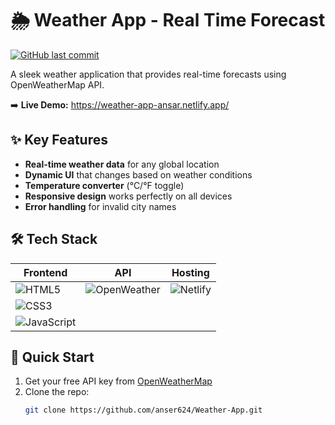 # 🌦️ Weather App - Real Time Forecast

[![GitHub last commit](https://img.shields.io/github/last-commit/anser624/Weather-App)](https://github.com/anser624/Weather-App/commits)

A sleek weather application that provides real-time forecasts using OpenWeatherMap API. 

➡️ **Live Demo:** https://weather-app-ansar.netlify.app/


## ✨ Key Features
- **Real-time weather data** for any global location
- **Dynamic UI** that changes based on weather conditions
- **Temperature converter** (°C/°F toggle)
- **Responsive design** works perfectly on all devices
- **Error handling** for invalid city names

## 🛠️ Tech Stack
| Frontend | API | Hosting |
|----------|-----|---------|
| ![HTML5](https://img.shields.io/badge/HTML5-E34F26?style=flat&logo=html5&logoColor=white) | ![OpenWeather](https://img.shields.io/badge/OpenWeather-API-green) | ![Netlify](https://img.shields.io/badge/Netlify-00C7B7?style=flat&logo=netlify&logoColor=white) |
| ![CSS3](https://img.shields.io/badge/CSS3-1572B6?style=flat&logo=css3&logoColor=white) |  |  |
| ![JavaScript](https://img.shields.io/badge/JavaScript-F7DF1E?style=flat&logo=javascript&logoColor=black) |  |  |

## 🚀 Quick Start
1. Get your free API key from [OpenWeatherMap](https://openweathermap.org/api)
2. Clone the repo:
   ```bash
   git clone https://github.com/anser624/Weather-App.git
